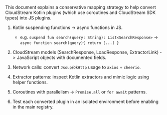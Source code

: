 This document explains a conservative mapping strategy to help convert CloudStream Kotlin plugins (which use coroutines and CloudStream SDK types) into JS plugins.

1. Kotlin suspending functions -> async functions in JS.
   - e.g. `suspend fun search(query: String): List<SearchResponse>` -> `async function search(query){ return [...] }`

2. CloudStream models (SearchResponse, LoadResponse, ExtractorLink) -> JavaScript objects with documented fields.

3. Network calls: convert `Jsoup`/`OkHttp` usage to `axios` + `cheerio`.

4. Extractor patterns: inspect Kotlin extractors and mimic logic using helper functions.

5. Coroutines with parallelism -> `Promise.all` or `for await` patterns.

6. Test each converted plugin in an isolated environment before enabling in the main registry.
